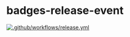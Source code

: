 # badges-release-event

[![.github/workflows/release.yml](https://github.com/anthmmatic/badges-release-event/actions/workflows/release.yml/badge.svg?branch=1%2E05)](https://github.com/anthmmatic/badges-release-event/actions/workflows/release.yml)
